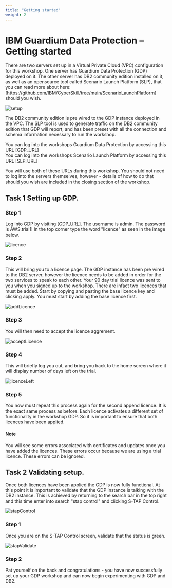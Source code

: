 ```yaml
---
title: "Getting started"
weight: 2
---
```


# IBM Guardium Data Protection – Getting started

There are two servers set up in a Virtual Private Cloud (VPC) configuration for this workshop. One server has Guardium Data Protection (GDP) deployed on it. The other server has DB2 community edition installed on it, as well as an opensource tool called Scenario Launch Platform (SLP), that you can read more about here: [https://github.com/IBM/CyberSkill/tree/main/ScenarioLaunchPlatform] should you wish.    

![setup](/static/images/part1/setup.png)  

The DB2 community edition is pre wired to the GDP instance deployed in the VPC. The SLP tool is used to generate traffic on the DB2 community edition that GDP will report, and has been preset with all the connection and schema information necessary to run the workshop. 

You can log into the workshops Guardium Data Protection by accessing this URL [GDP_URL]  
You can log into the workshops Scenario Launch Platform by accessing this URL [SLP_URL]  

You will use both of these URLs during this workshop. You should not need to log into the servers themselves, however - details of how to do that should you wish are included in the closing section of the workshop.


## Task 1 Setting up GDP.

### Step 1
Log into GDP by visiting [GDP_URL].  The username is admin. The password is AWS.trial1! In the top corner type the word "licence" as seen in the image below.  

![licence](/static/images/part1/licence.png)

### Step 2
This will bring you to a licence page. The GDP instance has been pre wired to the DB2 server, however the licence needs to be added in order for the two services to speak to each other. Your 90 day trial licence was sent to you when you signed up to the workshop. There are infact two licences that must be added. Start by copying and pasting the base licence key and clicking apply. You must start by adding the base licence first. 

![addLicence](/static/images/part1/addLicence.png)

### Step 3
You will then need to accept the licence aggrement.  

![acceptLicence](/static/images/part1/acceptLicence.png)

### Step 4
This will briefly log you out, and bring you back to the home screen where it will display number of days left on the trial.  

![licenceLeft](/static/images/part1/licenceLeft.png)

### Step 5
You now must repeat this process again for the second append licence. It is the exact same process as before. Each licence activates a different set of functionality in the workshop GDP. So it is important to ensure that both licences have been applied.    

#### Note
You will see some errors associated with certificates and updates once you have added the licences. These errors occur because we are using a trial licence. These errors can be ignored.

## Task 2 Validating setup.
Once both licences have been applied the GDP is now fully functional. At this point it is important to validate that the GDP instance is talking with the DB2 instance.  This is achieved by returning to the search bar in the top right and this time enter into search "stap control" and clicking S-TAP Control.   

![stapControl](/static/images/part1/stapControl.png)

### Step 1
Once you are on the S-TAP Control screen, validate that the status is green.   

![stapValidate](/static/images/part1/stapValidate.png)

### Step 2
Pat yourself on the back and congratulations - you have now successfully set up your GDP workshop and can now begin experimenting with GDP and DB2.